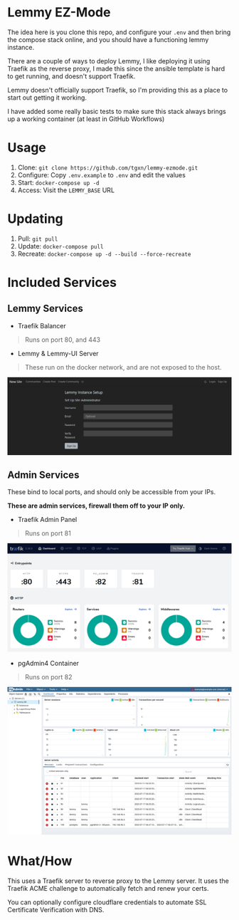 # Lemmy EZ-Mode

The idea here is you clone this repo, and configure your `.env` and then bring the compose stack online, and you should have a functioning lemmy instance.

There are a couple of ways to deploy Lemmy, I like deploying it using Traefik as the reverse proxy, I made this since the ansible template is hard to get running, and doesn't support Traefik.

Lemmy doesn't officially support Traefik, so I'm providing this as a place to start out getting it working.

I have added some really basic tests to make sure this stack always brings up a working container (at least in GitHub Workflows)

# Usage

1. Clone: `git clone https://github.com/tgxn/lemmy-ezmode.git`
2. Configure: Copy `.env.example` to `.env` and edit the values
3. Start: `docker-compose up -d`
4. Access: Visit the `LEMMY_BASE` URL

# Updating

1. Pull: `git pull`
2. Update: `docker-compose pull`
3. Recreate: `docker-compose up -d --build --force-recreate`


# Included Services

## Lemmy Services

- Traefik Balancer
 > Runs on port 80, and 443

- Lemmy & Lemmy-UI Server
 > These run on the docker network, and are not exposed to the host.

 ![Lemmy New Instance Page](./docs/images/lemmy-setup.png)

## Admin Services
These bind to local ports, and should only be accessible from your IPs.

**These are admin services, firewall them off to your IP only.**

- Traefik Admin Panel
 > Runs on port 81

![Traefik Admin Panel](./docs/images/traefik-panel.png)

- pgAdmin4 Container
 > Runs on port 82

![pgAdmin4 Admin Panel](./docs/images/pgadmin-panel.png)

# What/How

This uses a Traefik server to reverse proxy to the Lemmy server.
It uses the Traefik ACME challenge to automatically fetch and renew your certs.

You can optionally configure cloudflare credentials to automate SSL Certificate Verification with DNS.
